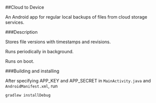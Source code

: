 ##Cloud to Device

An Android app for regular local backups of files from cloud storage services.

###Description

Stores file versions with timestamps and revisions.

Runs periodically in background.

Runs on boot.

###Building and installing

After specifying APP_KEY and APP_SECRET in `MainActivity.java` and `AndroidManifest.xml`, run

    gradlew installDebug
